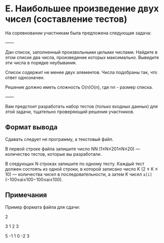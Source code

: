# E. Наибольшее произведение двух чисел (составление тестов)

На соревновании участникам была предложена следующая задача:

——

Дан список, заполненный произвольными целыми числами. Найдите в этом списке два числа, произведение которых максимально. Выведите эти числа в порядке неубывания.

Список содержит не менее двух элементов. Числа подобраны так, что ответ однозначен.

Решение должно иметь сложность O(n)O(n), где nn - размер списка.

——

Вам предстоит разработать набор тестов (только входных данных) для этой задачи, тщательно проверяющий решения участников.

## Формат вывода

Сдавать следует не программу, а текстовый файл.

В первой строке файла запишите число NN (1≤N≤201≤N≤20) — количество тестов, которые вы разработали.

В следующих N строках запишите по одному тесту. Каждый тест должен состоять из одной строки, в которой записано число K (2 ≤ K ≤ 10) — количества чисел в последовательности, а затем K чисел `a[i]` (−100≤ai≤100−100≤ai​≤100).

## Примечания

Пример формата файла для сдачи:

2

3 1 2 3

5 -1 1 0 -2 3


